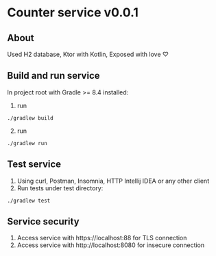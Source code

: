 # Counter service v0.0.1

## About
Used H2 database, Ktor with Kotlin, Exposed with love ♡

## Build and run service

In project root with Gradle >= 8.4 installed:

1) run 
```shell
./gradlew build
```
2) run
```shell
./gradlew run
```

## Test service
1) Using curl, Postman, Insomnia, HTTP Intellij IDEA or any other client
2) Run tests under test directory:
```shell
./gradlew test
```

## Service security
1) Access service with https://localhost:88 for TLS connection
2) Access service with http://localhost:8080 for insecure connection